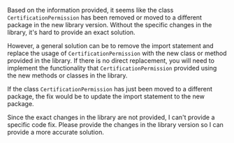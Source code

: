 Based on the information provided, it seems like the class `CertificationPermission` has been removed or moved to a different package in the new library version. Without the specific changes in the library, it's hard to provide an exact solution. 

However, a general solution can be to remove the import statement and replace the usage of `CertificationPermission` with the new class or method provided in the library. If there is no direct replacement, you will need to implement the functionality that `CertificationPermission` provided using the new methods or classes in the library.

If the class `CertificationPermission` has just been moved to a different package, the fix would be to update the import statement to the new package.

Since the exact changes in the library are not provided, I can't provide a specific code fix. Please provide the changes in the library version so I can provide a more accurate solution.